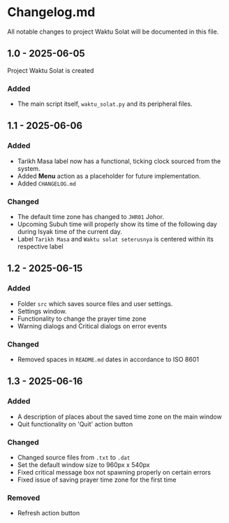 # Changelog.md
All notable changes to project Waktu Solat will be documented in this file.
## 1.0 - 2025-06-05
Project Waktu Solat is created
### Added
- The main script itself, ```waktu_solat.py``` and its peripheral files.

## 1.1 - 2025-06-06
### Added
- Tarikh Masa label now has a functional, ticking clock sourced from the system.
- Added <b>Menu</b> action as a placeholder for future implementation.
- Added ```CHANGELOG.md```
### Changed
- The default time zone has changed to ```JHR01``` Johor.
- Upcoming Subuh time will properly show its time of the following day during Isyak time of the current day.
- Label ```Tarikh Masa``` and ```Waktu solat seterusnya``` is centered within its respective label

## 1.2 - 2025-06-15
### Added
- Folder `src` which saves source files and user settings.
- Settings window.
- Functionality to change the prayer time zone
- Warning dialogs and Critical dialogs on error events
### Changed
- Removed spaces in `README.md` dates in accordance to ISO 8601

## 1.3 - 2025-06-16
### Added 
- A description of places about the saved time zone on the main window
- Quit functionality on 'Quit' action button
### Changed
- Changed source files from ```.txt``` to ```.dat```
- Set the default window size to 960px x 540px
- Fixed critical message box not spawning properly on certain errors
- Fixed issue of saving prayer time zone for the first time 
### Removed
- Refresh action button 